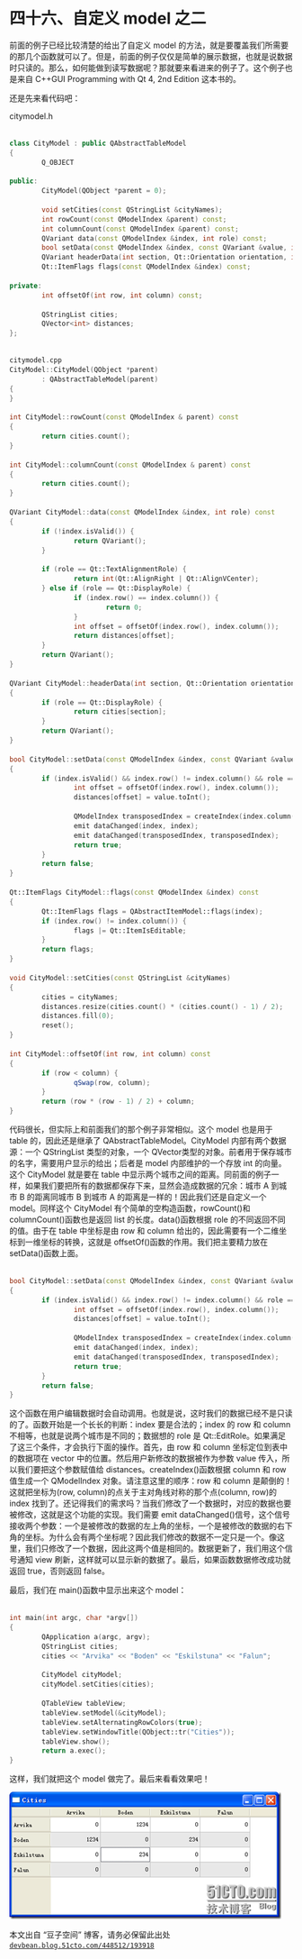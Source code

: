 # 四十六、自定义 model 之二

前面的例子已经比较清楚的给出了自定义 model 的方法，就是要覆盖我们所需要的那几个函数就可以了。但是，前面的例子仅仅是简单的展示数据，也就是说数据时只读的。那么，如何能做到读写数据呢？那就要来看进来的例子了。这个例子也是来自 C++GUI Programming with Qt 4, 2nd Edition 这本书的。

还是先来看代码吧：

citymodel.h

```cpp

class CityModel : public QAbstractTableModel 
{ 
        Q_OBJECT 

public: 
        CityModel(QObject *parent = 0); 

        void setCities(const QStringList &cityNames); 
        int rowCount(const QModelIndex &parent) const; 
        int columnCount(const QModelIndex &parent) const; 
        QVariant data(const QModelIndex &index, int role) const; 
        bool setData(const QModelIndex &index, const QVariant &value, int role); 
        QVariant headerData(int section, Qt::Orientation orientation, int role) const; 
        Qt::ItemFlags flags(const QModelIndex &index) const; 

private: 
        int offsetOf(int row, int column) const; 

        QStringList cities; 
        QVector<int> distances; 
};
```

```cpp

citymodel.cpp
CityModel::CityModel(QObject *parent) 
        : QAbstractTableModel(parent) 
{ 
} 

int CityModel::rowCount(const QModelIndex & parent) const 
{ 
        return cities.count(); 
} 

int CityModel::columnCount(const QModelIndex & parent) const 
{ 
        return cities.count(); 
} 

QVariant CityModel::data(const QModelIndex &index, int role) const 
{ 
        if (!index.isValid()) { 
                return QVariant(); 
        } 

        if (role == Qt::TextAlignmentRole) { 
                return int(Qt::AlignRight | Qt::AlignVCenter); 
        } else if (role == Qt::DisplayRole) { 
                if (index.row() == index.column()) { 
                        return 0; 
                } 
                int offset = offsetOf(index.row(), index.column()); 
                return distances[offset]; 
        } 
        return QVariant(); 
} 

QVariant CityModel::headerData(int section, Qt::Orientation orientation, int role) const 
{ 
        if (role == Qt::DisplayRole) { 
                return cities[section]; 
        } 
        return QVariant(); 
} 

bool CityModel::setData(const QModelIndex &index, const QVariant &value, int role) 
{ 
        if (index.isValid() && index.row() != index.column() && role == Qt::EditRole) { 
                int offset = offsetOf(index.row(), index.column()); 
                distances[offset] = value.toInt(); 

                QModelIndex transposedIndex = createIndex(index.column(), index.row()); 
                emit dataChanged(index, index); 
                emit dataChanged(transposedIndex, transposedIndex); 
                return true; 
        } 
        return false; 
} 

Qt::ItemFlags CityModel::flags(const QModelIndex &index) const 
{ 
        Qt::ItemFlags flags = QAbstractItemModel::flags(index); 
        if (index.row() != index.column()) { 
                flags |= Qt::ItemIsEditable; 
        } 
        return flags; 
} 

void CityModel::setCities(const QStringList &cityNames) 
{ 
        cities = cityNames; 
        distances.resize(cities.count() * (cities.count() - 1) / 2); 
        distances.fill(0); 
        reset(); 
} 

int CityModel::offsetOf(int row, int column) const 
{ 
        if (row < column) { 
                qSwap(row, column); 
        } 
        return (row * (row - 1) / 2) + column; 
}
```

代码很长，但实际上和前面我们的那个例子非常相似。这个 model 也是用于 table 的，因此还是继承了 QAbstractTableModel。CityModel 内部有两个数据源：一个 QStringList 类型的对象，一个 QVector<int>类型的对象。前者用于保存城市的名字，需要用户显示的给出；后者是 model 内部维护的一个存放 int 的向量。这个 CityModel 就是要在 table 中显示两个城市之间的距离。同前面的例子一样，如果我们要把所有的数据都保存下来，显然会造成数据的冗余：城市 A 到城市 B 的距离同城市 B 到城市 A 的距离是一样的！因此我们还是自定义一个 model。同样这个 CityModel 有个简单的空构造函数，rowCount()和 columnCount()函数也是返回 list 的长度。data()函数根据 role 的不同返回不同的值。由于在 table 中坐标是由 row 和 column 给出的，因此需要有一个二维坐标到一维坐标的转换，这就是 offsetOf()函数的作用。我们把主要精力放在 setData()函数上面。

```cpp

bool CityModel::setData(const QModelIndex &index, const QVariant &value, int role) 
{ 
        if (index.isValid() && index.row() != index.column() && role == Qt::EditRole) { 
                int offset = offsetOf(index.row(), index.column()); 
                distances[offset] = value.toInt(); 

                QModelIndex transposedIndex = createIndex(index.column(), index.row()); 
                emit dataChanged(index, index); 
                emit dataChanged(transposedIndex, transposedIndex); 
                return true; 
        } 
        return false; 
}
```

这个函数在用户编辑数据时会自动调用。也就是说，这时我们的数据已经不是只读的了。函数开始是一个长长的判断：index 要是合法的；index 的 row 和 column 不相等，也就是说两个城市是不同的；数据想的 role 是 Qt::EditRole。如果满足了这三个条件，才会执行下面的操作。首先，由 row 和 column 坐标定位到表中的数据项在 vector 中的位置。然后用户新修改的数据被作为参数 value 传入，所以我们要把这个参数赋值给 distances。createIndex()函数根据 column 和 row 值生成一个 QModelIndex 对象。请注意这里的顺序：row 和 column 是颠倒的！这就把坐标为(row, column)的点关于主对角线对称的那个点(column, row)的 index 找到了。还记得我们的需求吗？当我们修改了一个数据时，对应的数据也要被修改，这就是这个功能的实现。我们需要 emit dataChanged()信号，这个信号接收两个参数：一个是被修改的数据的左上角的坐标，一个是被修改的数据的右下角的坐标。为什么会有两个坐标呢？因此我们修改的数据不一定只是一个。像这里，我们只修改了一个数据，因此这两个值是相同的。数据更新了，我们用这个信号通知 view 刷新，这样就可以显示新的数据了。最后，如果函数数据修改成功就返回 true，否则返回 false。

最后，我们在 main()函数中显示出来这个 model：

```cpp

int main(int argc, char *argv[]) 
{ 
        QApplication a(argc, argv); 
        QStringList cities; 
        cities << "Arvika" << "Boden" << "Eskilstuna" << "Falun"; 

        CityModel cityModel; 
        cityModel.setCities(cities); 

        QTableView tableView; 
        tableView.setModel(&cityModel); 
        tableView.setAlternatingRowColors(true); 
        tableView.setWindowTitle(QObject::tr("Cities")); 
        tableView.show(); 
        return a.exec(); 
}
```

这样，我们就把这个 model 做完了。最后来看看效果吧！

![](img/78.png)

本文出自 “豆子空间” 博客，请务必保留此出处 [`devbean.blog.51cto.com/448512/193918`](http://devbean.blog.51cto.com/448512/193918)